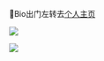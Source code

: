 🤔Bio出门左转去[个人主页]([https://orcid.org/0000-0002-2082-5363](https://dannhiroaki.github.io/))


<p>
  <img src="https://github-readme-stats.vercel.app/api?username=DANNHIROAKI&show_icons=true&theme=vision-friendly-dark">
</p>

<p>
  <img src="https://github-readme-stats.vercel.app/api/top-langs/?username=DANNHIROAKI&langs_count=100&layout=compact&theme=radical">
</p>
